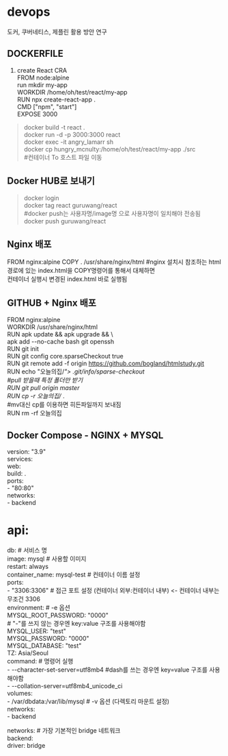 # devops
도커, 쿠버네티스, 제플린 활용 방안 연구  

## DOCKERFILE
1. create React CRA  
FROM node:alpine  
run mkdir my-app  
WORKDIR /home/oh/test/react/my-app  
RUN npx create-react-app .  
CMD ["npm", "start"]  
EXPOSE 3000  

> docker build -t react .  
> docker run -d -p 3000:3000 react  
> docker exec -it angry_lamarr sh  
> docker cp hungry_mcnulty:/home/oh/test/react/my-app ./src  
#컨테이너 To 호스트 파일 이동

## Docker HUB로 보내기
> docker login  
> docker tag react guruwang/react  
#docker push는 사용자명/image명 으로 사용자명이 일치해야 전송됨  
> docker push guruwang/react  

## Nginx 배포
FROM nginx:alpine
COPY . /usr/share/nginx/html
#nginx 설치시 참조하는 html 경로에 있는 index.html을 COPY명령어를 통해서 대체하면  
컨테이너 실행시 변경된 index.html 바로 실행됨  

## GITHUB + Nginx 배포  
FROM nginx:alpine  
WORKDIR /usr/share/nginx/html  
RUN apk update && apk upgrade && \  
    apk add --no-cache bash git openssh  
RUN git init  
RUN git config core.sparseCheckout true  
RUN git remote add -f origin https://github.com/bogland/htmlstudy.git  
RUN echo "오늘의집/*"> .git/info/sparse-checkout  
#pull 받을때 특정 폴더만 받기  
RUN git pull origin master  
RUN cp -r 오늘의집/* .  
#mv대신 cp를 이용하면 히든파일까지 보내짐  
RUN rm -rf 오늘의집  

## Docker Compose - NGINX + MYSQL  
version: "3.9"  
services:  
  web:  
    build: .  
    ports:  
      - "80:80"  
    networks:  
    - backend  
  # api:  
  db: # 서비스 명  
    image: mysql # 사용할 이미지  
    restart: always  
    container_name: mysql-test # 컨테이너 이름 설정  
    ports:  
      - "3306:3306" # 접근 포트 설정 (컨테이너 외부:컨테이너 내부)  <- 컨테이너 내부는 무조건 3306  
    environment: # -e 옵션  
      MYSQL_ROOT_PASSWORD: "0000"  
      # "-"를 쓰지 않는 경우엔 key:value 구조를 사용해야함  
      MYSQL_USER: "test"  
      MYSQL_PASSWORD: "0000"  
      MYSQL_DATABASE: "test"   
      TZ: Asia/Seoul  
    command: # 명령어 실행  
      - --character-set-server=utf8mb4
      #dash를 쓰는 경우엔 key=value 구조를 사용해야함  
      - --collation-server=utf8mb4_unicode_ci  
    volumes:  
      - /var/dbdata:/var/lib/mysql # -v 옵션 (다렉토리 마운트 설정)  
    networks:  
    - backend  

networks: # 가장 기본적인 bridge 네트워크  
  backend:  
    driver: bridge  
